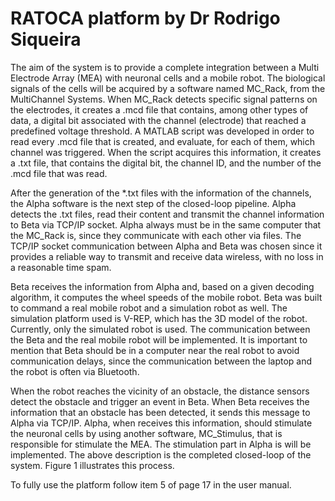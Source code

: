 # RATOCA platform by Dr Rodrigo Siqueira # 


The aim of the system is to provide a complete integration between a Multi Electrode Array (MEA) with neuronal cells and a mobile robot. The biological signals of the cells will be acquired by a software named MC_Rack, from the MultiChannel Systems. When MC_Rack detects specific signal patterns on the electrodes, it creates a .mcd file that contains, among other types of data, a digital bit associated with the channel (electrode) that reached a predefined voltage threshold. A MATLAB script was developed in order to read every .mcd file that is created, and evaluate, for each of them, which channel was triggered. When the script acquires this information, it creates a .txt file, that contains the digital bit, the channel ID, and the number of the .mcd file that was read.

After the generation of the *.txt files with the information of the channels, the Alpha software is the next step of the closed-loop pipeline. Alpha detects the .txt files, read their content and transmit the channel information to Beta via TCP/IP socket. Alpha always must be in the same computer that the MC_Rack is, since they communicate with each other via files. The TCP/IP socket communication between Alpha and Beta was chosen since it provides a reliable way to transmit and receive data wireless, with no loss in a reasonable time spam.

Beta receives the information from Alpha and, based on a given decoding algorithm, it computes the wheel speeds of the mobile robot. Beta was built to command a real mobile robot and a simulation robot as well. The simulation platform used is V-REP, which has the 3D model of the robot. Currently, only the simulated robot is used. The communication between the Beta and the real mobile robot will be implemented. It is important to mention that Beta should be in a computer near the real robot to avoid communication delays, since the communication between the laptop and the robot is often via Bluetooth.

When the robot reaches the vicinity of an obstacle, the distance sensors detect the obstacle and trigger an event in Beta. When Beta receives the information that an obstacle has been detected, it sends this message to Alpha via TCP/IP. Alpha, when receives this information, should stimulate the neuronal cells by using another software, MC_Stimulus, that is responsible for stimulate the MEA. The stimulation part in Alpha is will be implemented. The above description is the completed closed-loop of the system. Figure 1 illustrates this process.

To fully use the platform follow item 5 of page 17 in the user manual.
